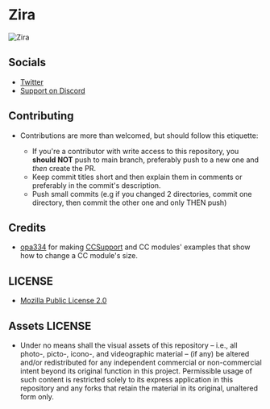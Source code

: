 # Zira

![Zira](https://raw.githubusercontent.com/Luki120/luki120.github.io/master/assets/Misc/Zira.png)

## Socials

* [Twitter](https://twitter.com/Lukii120)
* [Support on Discord](https://discord.gg/MPtS6WXbGq)

## Contributing

* Contributions are more than welcomed, but should follow this etiquette:

	* If you're a contributor with write access to this repository, you **should NOT** push to main branch, preferably push to a new one and *then* create the PR.
	* Keep commit titles short and then explain them in comments or preferably in the commit's description.
	* Push small commits (e.g if you changed 2 directories, commit one directory, then commit the other one and only THEN push)

## Credits

* [opa334](https://github.com/opa334) for making [CCSupport](https://github.com/opa334/CCSupport) and CC modules' examples that show how to change a CC module's size.

## LICENSE

* [Mozilla Public License 2.0](https://www.mozilla.org/en-US/MPL/2.0/)

## Assets LICENSE

* Under no means shall the visual assets of this repository – i.e., all photo-, picto-, icono-, and videographic material – (if any) be altered and/or redistributed for any independent commercial or non-commercial intent beyond its original function in this project. Permissible usage of such content is restricted solely to its express application in this repository and any forks that retain the material in its original, unaltered form only.
